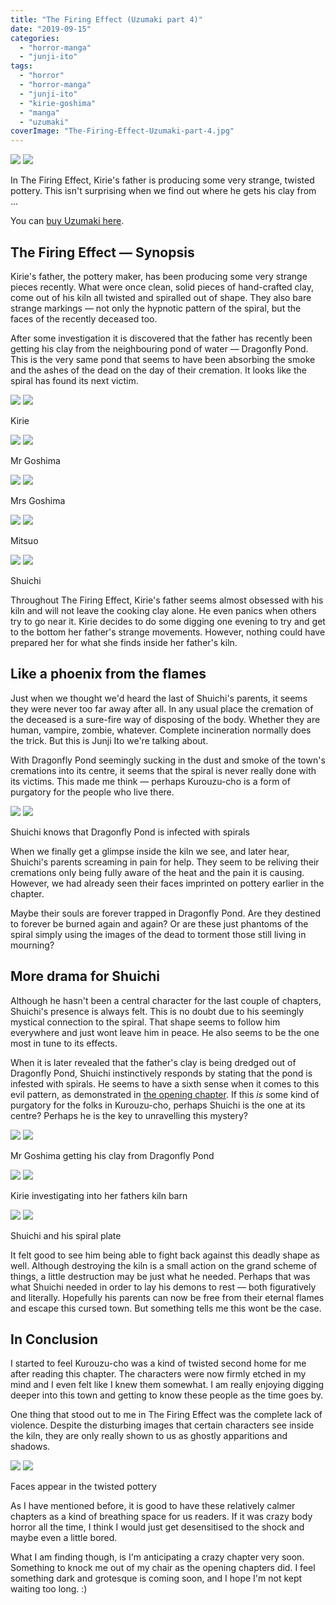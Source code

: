 ```yaml
---
title: "The Firing Effect (Uzumaki part 4)"
date: "2019-09-15"
categories: 
  - "horror-manga"
  - "junji-ito"
tags: 
  - "horror"
  - "horror-manga"
  - "junji-ito"
  - "kirie-goshima"
  - "manga"
  - "uzumaki"
coverImage: "The-Firing-Effect-Uzumaki-part-4.jpg"
---
```


[![](images/The-Firing-Effect-Uzumaki-part-4.jpg)](images/The-Firing-Effect-Uzumaki-part-4.jpg)
[![](images/The-Firing-Effect-Uzumaki-part-4.jpg)](images/The-Firing-Effect-Uzumaki-part-4.jpg)

In The Firing Effect, Kirie's father is producing some very strange, twisted pottery. This isn't surprising when we find out where he gets his clay from ...

You can [buy Uzumaki here](https://amzn.to/2NClvXB).

## The Firing Effect — Synopsis

Kirie's father, the pottery maker, has been producing some very strange pieces recently. What were once clean, solid pieces of hand-crafted clay, come out of his kiln all twisted and spiralled out of shape. They also bare strange markings — not only the hypnotic pattern of the spiral, but the faces of the recently deceased too.

After some investigation it is discovered that the father has recently been getting his clay from the neighbouring pond of water — Dragonfly Pond. This is the very same pond that seems to have been absorbing the smoke and the ashes of the dead on the day of their cremation. It looks like the spiral has found its next victim.

[![](images/Kirie-1.jpg)](images/Kirie-1.jpg)
[![](images/Kirie-1.jpg)](images/Kirie-1.jpg)

Kirie

[![](images/Mr-Goshima.jpg)](images/Mr-Goshima.jpg)
[![](images/Mr-Goshima.jpg)](images/Mr-Goshima.jpg)

Mr Goshima

[![](images/Mrs-Goshima.jpg)](images/Mrs-Goshima.jpg)
[![](images/Mrs-Goshima.jpg)](images/Mrs-Goshima.jpg)

Mrs Goshima

[![](images/Mitsuo.jpg)](images/Mitsuo.jpg)
[![](images/Mitsuo.jpg)](images/Mitsuo.jpg)

Mitsuo

[![](images/Shuichi.jpg)](images/Shuichi.jpg)
[![](images/Shuichi.jpg)](images/Shuichi.jpg)

Shuichi

Throughout The Firing Effect, Kirie's father seems almost obsessed with his kiln and will not leave the cooking clay alone. He even panics when others try to go near it. Kirie decides to do some digging one evening to try and get to the bottom her father's strange movements. However, nothing could have prepared her for what she finds inside her father's kiln.

## Like a phoenix from the flames

Just when we thought we'd heard the last of Shuichi's parents, it seems they were never too far away after all. In any usual place the cremation of the deceased is a sure-fire way of disposing of the body. Whether they are human, vampire, zombie, whatever. Complete incineration normally does the trick. But this is Junji Ito we're talking about.

With Dragonfly Pond seemingly sucking in the dust and smoke of the town's cremations into its centre, it seems that the spiral is never really done with its victims. This made me think — perhaps Kurouzu-cho is a form of purgatory for the people who live there.

[![](images/Shuichi-knows-that-Dragonfly-Pond-is-infected-with-spirals.jpg)](images/Shuichi-knows-that-Dragonfly-Pond-is-infected-with-spirals.jpg)
[![](images/Shuichi-knows-that-Dragonfly-Pond-is-infected-with-spirals.jpg)](images/Shuichi-knows-that-Dragonfly-Pond-is-infected-with-spirals.jpg)

Shuichi knows that Dragonfly Pond is infected with spirals

When we finally get a glimpse inside the kiln we see, and later hear, Shuichi's parents screaming in pain for help. They seem to be reliving their cremations only being fully aware of the heat and the pain it is causing. However, we had already seen their faces imprinted on pottery earlier in the chapter.

Maybe their souls are forever trapped in Dragonfly Pond. Are they destined to forever be burned again and again? Or are these just phantoms of the spiral simply using the images of the dead to torment those still living in mourning?

## More drama for Shuichi

Although he hasn't been a central character for the last couple of chapters, Shuichi's presence is always felt. This is no doubt due to his seemingly mystical connection to the spiral. That shape seems to follow him everywhere and just wont leave him in peace. He also seems to be the one most in tune to its effects.

When it is later revealed that the father's clay is being dredged out of Dragonfly Pond, Shuichi instinctively responds by stating that the pond is infested with spirals. He seems to have a sixth sense when it comes to this evil pattern, as demonstrated in [the opening chapter](https://junjiitomanga.com/the-spiral-obsession-part-1-uzumaki-part-1/). If this _is_ some kind of purgatory for the folks in Kurouzu-cho, perhaps Shuichi is the one at its centre? Perhaps he is the key to unravelling this mystery?

[![](images/Mr-Goshima-getting-his-clay-from-Dragonfly-Pond.jpg)](images/Mr-Goshima-getting-his-clay-from-Dragonfly-Pond.jpg)
[![](images/Mr-Goshima-getting-his-clay-from-Dragonfly-Pond.jpg)](images/Mr-Goshima-getting-his-clay-from-Dragonfly-Pond.jpg)

Mr Goshima getting his clay from Dragonfly Pond

[![](images/Kirie-investigating-into-her-fathers-kiln-barn.jpg)](images/Kirie-investigating-into-her-fathers-kiln-barn.jpg)
[![](images/Kirie-investigating-into-her-fathers-kiln-barn.jpg)](images/Kirie-investigating-into-her-fathers-kiln-barn.jpg)

Kirie investigating into her fathers kiln barn

[![](images/Shuichi-and-his-spiral-plate.jpg)](images/Shuichi-and-his-spiral-plate.jpg)
[![](images/Shuichi-and-his-spiral-plate.jpg)](images/Shuichi-and-his-spiral-plate.jpg)

Shuichi and his spiral plate

It felt good to see him being able to fight back against this deadly shape as well. Although destroying the kiln is a small action on the grand scheme of things, a little destruction may be just what he needed. Perhaps that was what Shuichi needed in order to lay his demons to rest — both figuratively and literally. Hopefully his parents can now be free from their eternal flames and escape this cursed town. But something tells me this wont be the case.

## In Conclusion

I started to feel Kurouzu-cho was a kind of twisted second home for me after reading this chapter. The characters were now firmly etched in my mind and I even felt like I knew them somewhat. I am really enjoying digging deeper into this town and getting to know these people as the time goes by.

One thing that stood out to me in The Firing Effect was the complete lack of violence. Despite the disturbing images that certain characters see inside the kiln, they are only really shown to us as ghostly apparitions and shadows.

[![](images/Faces-appear-in-the-twisted-pottery.jpg)](images/Faces-appear-in-the-twisted-pottery.jpg)
[![](images/Faces-appear-in-the-twisted-pottery.jpg)](images/Faces-appear-in-the-twisted-pottery.jpg)

Faces appear in the twisted pottery

As I have mentioned before, it is good to have these relatively calmer chapters as a kind of breathing space for us readers. If it was crazy body horror all the time, I think I would just get desensitised to the shock and maybe even a little bored.

What I am finding though, is I'm anticipating a crazy chapter very soon. Something to knock me out of my chair as the opening chapters did. I feel something dark and grotesque is coming soon, and I hope I'm not kept waiting too long. :)
